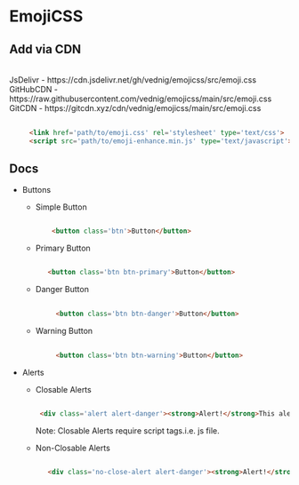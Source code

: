 # EmojiCSS
## Add via CDN
<br />
JsDelivr - https://cdn.jsdelivr.net/gh/vednig/emojicss/src/emoji.css <br/>
GitHubCDN - https://raw.githubusercontent.com/vednig/emojicss/main/src/emoji.css <br/>
GitCDN - https://gitcdn.xyz/cdn/vednig/emojicss/main/src/emoji.css <br/>

 ```html
  
      <link href='path/to/emoji.css' rel='stylesheet' type='text/css'>  
      <script src='path/to/emoji-enhance.min.js' type='text/javascript'>
```

## Docs
<ul>
  <li>Buttons</li>
  <ul>
    <li>Simple Button</li>
    
  ```html
  
      <button class='btn'>Button</button>  
```

  <li>Primary Button</li>
  
  
   ```html
  
      <button class='btn btn-primary'>Button</button>  
```

<li>Danger Button</li>


 ```html
  
      <button class='btn btn-danger'>Button</button>  
```


<li>Warning Button</li>


 ```html
  
      <button class='btn btn-warning'>Button</button>  
```

  </ul>
  <li>Alerts</li>
  <ul>
  <li>Closable Alerts</li>
  
   ```html
  
    <div class='alert alert-danger'><strong>Alert!</strong>This alert is dangerous.</button>  

```
Note: Closable Alerts require script tags.i.e. js file.
  <li>Non-Closable Alerts</li>
  
   ```html
  
      <div class='no-close-alert alert-danger'><strong>Alert!</strong>This alert is very dangerous.</div>  
```

  </ul>
  
</ul>

